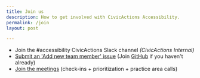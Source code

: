 ```yaml
---
title: Join us
description: How to get involved with CivicActions Accessibility.
permalink: /join
layout: post

---
```


* Join the #accessibility CivicActions Slack channel <em>(CivicActions Internal)</em>
* [Submit an 'Add new team member' issue](https://github.com/CivicActions/accessibility/issues/new/choose) (Join [GitHub](https://github.com) if you haven't already)
* [Join the meetings](/calendar) (check-ins + prioritization + practice area calls)